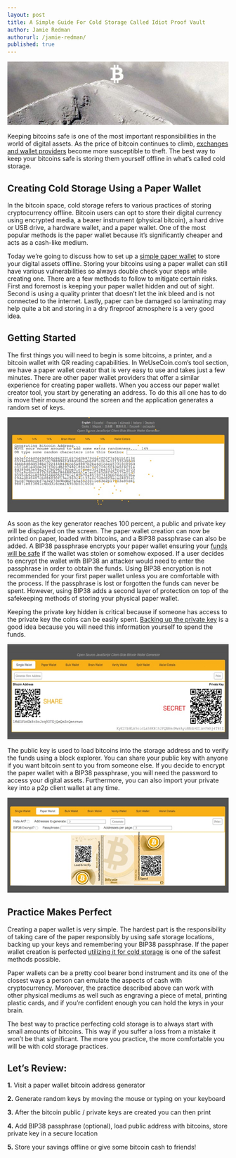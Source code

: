 ```yaml
---
layout: post
title: A Simple Guide For Cold Storage Called Idiot Proof Vault
author: Jamie Redman
authorurl: /jamie-redman/
published: true
---
```

<p><center><img src="/images/a-simple-guide-for-cold-storage-called-idiot-proof-vault/idiot-proof-vault.jpg" alt="idiot proof vault"/></center></p>

<p>Keeping bitcoins safe is one of the most important responsibilities in the world of digital assets. As the price of bitcoin continues to climb, <a href="/segregated-witness/">exchanges and wallet providers</a> become more susceptible to theft. The best way to keep your bitcoins safe is storing them yourself offline in what’s called cold storage.</p>

<h2>Creating Cold Storage Using a Paper Wallet</h2>

<p>In the bitcoin space, cold storage refers to various practices of storing cryptocurrency offline. Bitcoin users can opt to store their digital currency using encrypted media, a bearer instrument (physical bitcoin), a hard drive or USB drive, a hardware wallet, and a paper wallet. One of the most popular methods is the paper wallet because it’s significantly cheaper and acts as a cash-like medium.</p>

<p>Today we’re going to discuss how to set up a <a href="/introduction-bitcoin-paper-wallets-cold-storage/">simple paper wallet</a> to store your digital assets offline. Storing your bitcoins using a paper wallet can still have various vulnerabilities so always double check your steps while creating one. There are a few methods to follow to mitigate certain risks. First and foremost is keeping your paper wallet hidden and out of sight. Second is using a quality printer that doesn’t let the ink bleed and is not connected to the internet. Lastly, paper can be damaged so laminating may help quite a bit and storing in a dry fireproof atmosphere is a very good idea.</p>

<h2>Getting Started</h2>

<p>The first things you will need to begin is some bitcoins, a printer, and a bitcoin wallet with QR reading capabilities. In WeUseCoin.com’s tool section, we have a paper wallet creator that is very easy to use and takes just a few minutes. There are other paper wallet providers that offer a similar experience for creating paper wallets. When you access our paper wallet creator tool, you start by generating an address. To do this all one has to do is move their mouse around the screen and the application generates a random set of keys.</p>

<p><center><img src="/images/a-simple-guide-for-cold-storage-called-idiot-proof-vault/randomgen.jpg" alt="random generator"/></center></p>

<p>As soon as the key generator reaches 100 percent, a public and private key will be displayed on the screen. The paper wallet creation can now be printed on paper, loaded with bitcoins, and a BIP38 passphrase can also be added. A BIP38 passphrase encrypts your paper wallet ensuring your <a href="/bitcoin-scams-how-stay-safe/">funds will be safe</a> if the wallet was stolen or somehow exposed. If a user decides to encrypt the wallet with BIP38 an attacker would need to enter the passphrase in order to obtain the funds. Using BIP38 encryption is not recommended for your first paper wallet unless you are comfortable with the process. If the passphrase is lost or forgotten the funds can never be spent. However, using BIP38 adds a second layer of protection on top of the safekeeping methods of storing your physical paper wallet.</p>

<p>Keeping the private key hidden is critical because if someone has access to the private key the coins can be easily spent. <a href="/amazing-math-bitcoin-private-keys/">Backing up the private key</a> is a good idea because you will need this information yourself to spend the funds.</p>

<p><center><img src="/images/a-simple-guide-for-cold-storage-called-idiot-proof-vault/keys.jpg" alt="keys"/></center></p>

<p>The public key is used to load bitcoins into the storage address and to verify the funds using a block explorer. You can share your public key with anyone if you want bitcoin sent to you from someone else. If you decide to encrypt the paper wallet with a BIP38 passphrase, you will need the password to access your digital assets. Furthermore, you can also import your private key into a p2p client wallet at any time.</p>

<p><center><img src="/images/a-simple-guide-for-cold-storage-called-idiot-proof-vault/paper.jpg" alt="paper wallet"/></center></p>

<h2>Practice Makes Perfect</h2>

<p>Creating a paper wallet is very simple. The hardest part is the responsibility of taking care of the paper responsibly by using safe storage locations, backing up your keys and remembering your BIP38 passphrase. If the paper wallet creation is perfected <a href="/bitcoin-cold-storage/">utilizing it for cold storage</a> is one of the safest methods possible.</p>

<p>Paper wallets can be a pretty cool bearer bond instrument and its one of the closest ways a person can emulate the aspects of cash with cryptocurrency. Moreover, the practice described above can work with other physical mediums as well such as engraving a piece of metal, printing plastic cards, and if you’re confident enough you can hold the keys in your brain.</p>

<p>The best way to practice perfecting cold storage is to always start with small amounts of bitcoins. This way if you suffer a loss from a mistake it won’t be that significant. The more you practice, the more comfortable you will be with cold storage practices.</p>

<h2>Let’s Review:</h2>

<p><strong>1.</strong> Visit a paper wallet bitcoin address generator</p>
<p><strong>2.</strong> Generate random keys by moving the mouse or typing on your keyboard</p>
<p><strong>3.</strong> After the bitcoin public / private keys are created you can then print</p>
<p><strong>4.</strong> Add BIP38 passphrase (optional), load public address with bitcoins, store private key in a secure location</p>
<p><strong>5.</strong> Store your savings offline or give some bitcoin cash to friends!</p>


